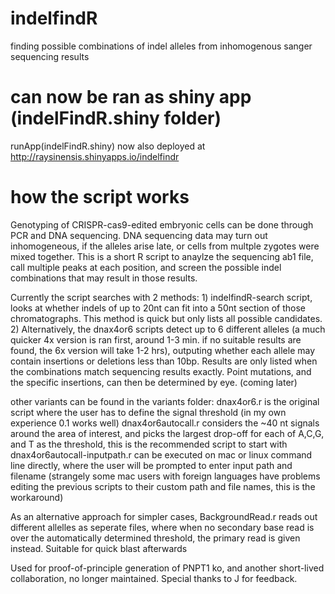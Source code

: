 # indelfindR
finding possible combinations of indel alleles from inhomogenous sanger sequencing results
# can now be ran as shiny app (indelFindR.shiny folder)
runApp(indelFindR.shiny)
now also deployed at http://raysinensis.shinyapps.io/indelfindr
# how the script works
Genotyping of CRISPR-cas9-edited embryonic cells can be done through PCR and DNA sequencing. DNA sequencing data may turn out inhomogeneous, if the alleles arise late, or cells from multple zygotes were mixed together.
This is a short R script to anaylze the sequencing ab1 file, call multiple peaks at each position, and screen the possible indel combinations that may result in those results.

Currently the script searches with 2 methods: 1) indelfindR-search script, looks at whether indels of up to 20nt can fit into a 50nt section of those chromatographs. This method is quick but only lists all possible candidates. 2) Alternatively, the dnax4or6 scripts detect up to 6 different alleles (a much quicker 4x version is ran first, around 1-3 min. if no suitable results are found, the 6x version will take 1-2 hrs), outputing whether each allele may contain insertions or deletions less than 10bp. Results are only listed when the combinations match sequencing results exactly. Point mutations, and the specific insertions, can then be determined by eye. (coming later)

other variants can be found in the variants folder:
dnax4or6.r is the original script where the user has to define the signal threshold (in my own experience 0.1 works well)
dnax4or6autocall.r considers the ~40 nt signals around the area of interest, and picks the largest drop-off for each of A,C,G, and T as the threshold, this is the recommended script to start with
dnax4or6autocall-inputpath.r can be executed on mac or linux command line directly, where the user will be prompted to enter input path and filename (strangely some mac users with foreign languages have problems editing the previous scripts to their custom path and file names, this is the workaround)

As an alternative approach for simpler cases, BackgroundRead.r reads out different allelles as seperate files, where when no secondary base read is over the automatically determined threshold, the primary read is given instead. Suitable for quick blast afterwards

Used for proof-of-principle generation of PNPT1 ko, and another short-lived collaboration, no longer maintained. Special thanks to J for feedback.
